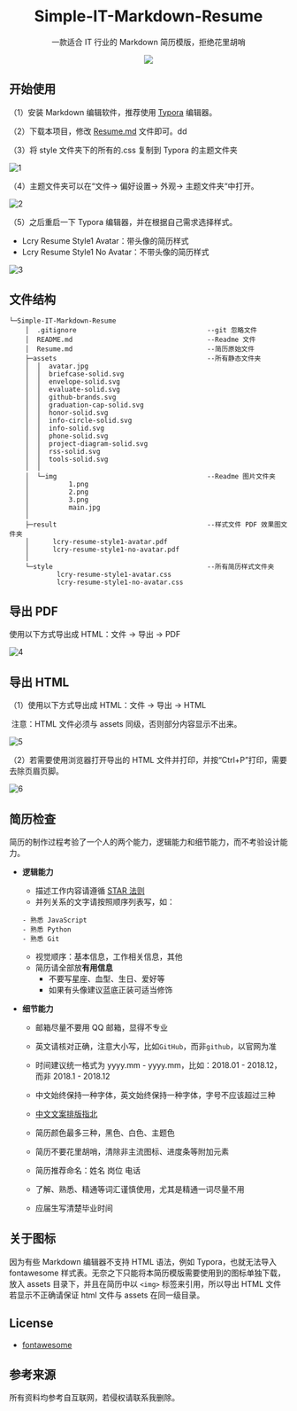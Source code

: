 <div align="center">
    <h1>
        Simple-IT-Markdown-Resume
    </h1>
    <p align="center"> 一款适合 IT 行业的 Markdown 简历模版，拒绝花里胡哨 </p>
    <img src="assets/img/main.jpg">
</div>



## 开始使用

（1）安装 Markdown 编辑软件，推荐使用 [Typora](https://www.typora.io/) 编辑器。

（2）下载本项目，修改 [Resume.md](Resume.md) 文件即可。dd

（3）将 style 文件夹下的所有的.css 复制到 Typora 的主题文件夹

![1](assets/img/2.png)

（4）主题文件夹可以在“文件-> 偏好设置-> 外观-> 主题文件夹“中打开。

![2](assets/img/1.png)

（5）之后重启一下 Typora 编辑器，并在根据自己需求选择样式。

- Lcry Resume Style1 Avatar：带头像的简历样式
- Lcry Resume Style1 No Avatar：不带头像的简历样式

![3](assets/img/3.png)



## 文件结构

```
└─Simple-IT-Markdown-Resume
    │  .gitignore                                 --git 忽略文件
    │  README.md                                  --Readme 文件
    │  Resume.md                                  --简历原始文件      
    ├─assets                                      --所有静态文件夹
    │  │  avatar.jpg               
    │  │  briefcase-solid.svg      
    │  │  envelope-solid.svg
    │  │  evaluate-solid.svg
    │  │  github-brands.svg
    │  │  graduation-cap-solid.svg
    │  │  honor-solid.svg
    │  │  info-circle-solid.svg
    │  │  info-solid.svg
    │  │  phone-solid.svg
    │  │  project-diagram-solid.svg
    │  │  rss-solid.svg
    │  │  tools-solid.svg
    │  │  
    │  └─img                                      --Readme 图片文件夹
    │          1.png
    │          2.png
    │          3.png
    │          main.jpg
    │          
    ├─result                                      --样式文件 PDF 效果图文件夹
    │      lcry-resume-style1-avatar.pdf      
    │      lcry-resume-style1-no-avatar.pdf
    │      
    └─style                                       --所有简历样式文件夹
            lcry-resume-style1-avatar.css
            lcry-resume-style1-no-avatar.css
```



## 导出 PDF

使用以下方式导出成 HTML：文件 -> 导出 -> PDF

![4](assets/img/4.png)



## 导出 HTML

（1）使用以下方式导出成 HTML：文件 -> 导出 -> HTML

​          注意：HTML 文件必须与 assets 同级，否则部分内容显示不出来。

![5](assets/img/5.png)

（2）若需要使用浏览器打开导出的 HTML 文件并打印，并按“Ctrl+P”打印，需要去除页眉页脚。

![6](assets/img/6.png)



## 简历检查

简历的制作过程考验了一个人的两个能力，逻辑能力和细节能力，而不考验设计能力。

- **逻辑能力**

  - 描述工作内容请遵循 [STAR 法则](https://baike.baidu.com/item/STAR%E6%B3%95%E5%88%99/9056070?fr=aladdin)
  - 并列关系的文字请按照顺序列表写，如：

  ```
  - 熟悉 JavaScript
  - 熟悉 Python
  - 熟悉 Git
  ```

  - 视觉顺序：基本信息，工作相关信息，其他
  - 简历请全部放**有用信息**
    - 不要写星座、血型、生日、爱好等
    - 如果有头像建议蓝底正装可适当修饰

- **细节能力**

  - 邮箱尽量不要用 QQ 邮箱，显得不专业

  - 英文请核对正确，注意大小写，比如`GitHub`，而非`github`，以官网为准
  - 时间建议统一格式为 yyyy.mm - yyyy.mm，比如：2018.01 - 2018.12，而非 2018.1 - 2018.12
  - 中文始终保持一种字体，英文始终保持一种字体，字号不应该超过三种
  - [中文文案排版指北](https://github.com/sparanoid/chinese-copywriting-guidelines/blob/master/README.zh-CN.md)
  - 简历颜色最多三种，黑色、白色、主题色
  - 简历不要花里胡哨，清除非主流图标、进度条等附加元素
  - 简历推荐命名：姓名 岗位 电话
  - 了解、熟悉、精通等词汇谨慎使用，尤其是精通一词尽量不用
  - 应届生写清楚毕业时间



## 关于图标

因为有些 Markdown 编辑器不支持 HTML 语法，例如 Typora，也就无法导入 fontawesome 样式表。无奈之下只能将本简历模版需要使用到的图标单独下载，放入 assets 目录下，并且在简历中以 `<img>` 标签来引用，所以导出 HTML 文件若显示不正确请保证 html 文件与 assets 在同一级目录。



## License

- [fontawesome](https://fontawesome.com/license)



## 参考来源

所有资料均参考自互联网，若侵权请联系我删除。

